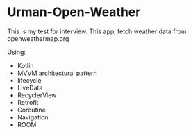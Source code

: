 # Urman-Open-Weather

This is my test for interview.
This app, fetch weather data from openweathermap.org

Using:
- Kotlin
- MVVM architectural pattern
- lifecycle
- LiveData
- RecyclerView
- Retrofit
- Coroutine
- Navigation
- ROOM